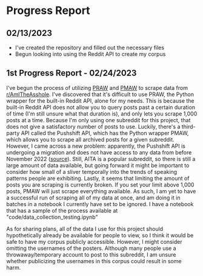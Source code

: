 # Progress Report

## 02/13/2023

* I've created the repository and filled out the necessary files
* Begun looking into using the Reddit API to create my corpus

## 1st Progress Report - 02/24/2023

I've begun the process of utilizing [PRAW](https://praw.readthedocs.io/en/latest/index.html) and [PMAW](https://github.com/mattpodolak/pmaw) to scrape data from [r/AmITheAsshole](https://www.reddit.com/r/AmItheAsshole/). I've discovered that it's difficult to use PRAW, the Python wrapper for the built-in Reddit API, alone for my needs. This is because the built-in Reddit API does not allow you to query posts past a certain duration of time (I'm still unsure what that duration is), and only lets you scrape 1,000 posts at a time. Because I'm only using one subreddit for this project, that does not give a satisfactory number of posts to use.
Luckily, there's a third-party API called the Pushshift API, which has the Python wrapper PMAW, which allows you to scrape all archived posts for a given subreddit. However, I came across a new problem: apparently, the Pushshift API is undergoing a migration and does not have access to any data from before November 2022 ([source](https://github.com/mattpodolak/pmaw/issues/57)). Still, AITA is a popular subreddit, so there is still a large amount of data available, but going forward it might be important to consider how small of a sliver temporally into the trends of speaking patterns people are exhibiting.
Lastly, it seems that limiting the amount of posts you are scraping is currently broken. If you set your limit above 1,000 posts, PMAW will just scrape everything available. As such, I am yet to have a successful run of scraping all of my data at once, and am doing it in batches in a notebook I currently have set to be ignored. I have a notebook that has a sample of the process available at "code/data_collection_testing.ipynb"

As for sharing plans, all of the data I use for this project should hypothetically already be available for people to view, so I think it would be safe to have my corpus publicly accessible. However, I might consider omitting the usernames of the posters. Although many people use a throwaway/temporary account to post to this subreddit, I am unsure whether publicizing the usernames in this corpus could result in some harm.
